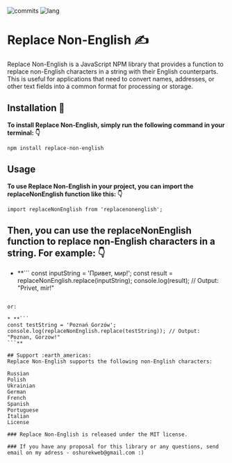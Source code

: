 ![commits](https://img.shields.io/github/last-commit/AntonOshurek/replaceNonEnglish?style=plastic)
![lang](https://img.shields.io/github/languages/top/AntonOshurek/replaceNonEnglish)


# Replace Non-English :writing_hand:

Replace Non-English is a JavaScript NPM library that provides a function to replace non-English characters in a string with their English counterparts. This is useful for applications that need to convert names, addresses, or other text fields into a common format for processing or storage.

## Installation :floppy_disk:
**To install Replace Non-English, simply run the following command in your terminal: :point_down:**

```
npm install replace-non-english
```

## Usage
**To use Replace Non-English in your project, you can import the replaceNonEnglish function like this: :point_down:**

```
import replaceNonEnglish from 'replacenonenglish';
```

## Then, you can use the replaceNonEnglish function to replace non-English characters in a string. For example: :point_down:

* **```
const inputString = 'Привет, мир!';
const result = replaceNonEnglish.replace(inputString);
console.log(result); // Output: "Privet, mir!"
```**

or:

* **```
const testString = 'Poznań Gorzów';
console.log(replaceNonEnglish.replace(testString)); // Output: "Poznan, Gorzow!"
```**

## Support :earth_americas: 
Replace Non-English supports the following non-English characters:

Russian
Polish
Ukrainian
German
French
Spanish
Portuguese
Italian
License

### Replace Non-English is released under the MIT license.

### If you have any proposal for this library or any questions, send email on my adress - oshurekweb@gmail.com :)
